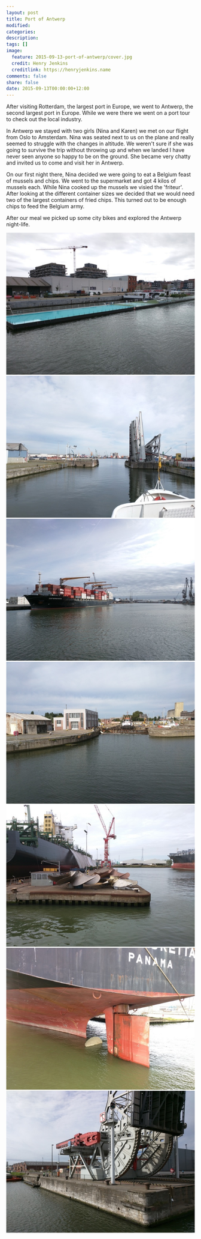 ```yaml
---
layout: post
title: Port of Antwerp
modified:
categories:
description:
tags: []
image:
  feature: 2015-09-13-port-of-antwerp/cover.jpg
  credit: Henry Jenkins
  creditlink: https://henryjenkins.name
comments: false
share: false
date: 2015-09-13T00:00:00+12:00
---
```


After visiting Rotterdam, the largest port in Europe, we went to Antwerp, the
second largest port in Europe. While we were there we went on a port tour to
check out the local industry.

In Antwerp we stayed with two girls (Nina and Karen) we met on our flight from
Oslo to Amsterdam.  Nina was seated next to us on the plane and really seemed
to struggle with the changes in altitude. We weren't sure if she was going to
survive the trip without throwing up and when we landed I have never seen
anyone so happy to be on the ground. She became very chatty and invited us to
come and visit her in Antwerp.

On our first night there, Nina decided we were going to eat a Belgium feast of
mussels and chips.  We went to the supermarket and got 4 kilos of mussels each.
While Nina cooked up the mussels we visied the 'friteur'. After looking at the
different container sizes we decided that we would need two of the largest
containers of fried chips. This turned out to be enough chips to feed the
Belgium army.

After our meal we picked up some city bikes and explored the Antwerp
night-life.

<img src="/images/2015-09-13-port-of-antwerp/IMG_20150913_115853_640px.jpg">

<img src="/images/2015-09-13-port-of-antwerp/IMG_20150913_104216_640px.jpg">

<img src="/images/2015-09-13-port-of-antwerp/IMG_20150913_105023_640px.jpg">

<img src="/images/2015-09-13-port-of-antwerp/IMG_20150913_104106_640px.jpg">

<img src="/images/2015-09-13-port-of-antwerp/IMG_20150913_112331_640px.jpg">

<img src="/images/2015-09-13-port-of-antwerp/IMG_20150913_112255_640px.jpg">

<img src="/images/2015-09-13-port-of-antwerp/IMG_20150913_105307_640px.jpg">
